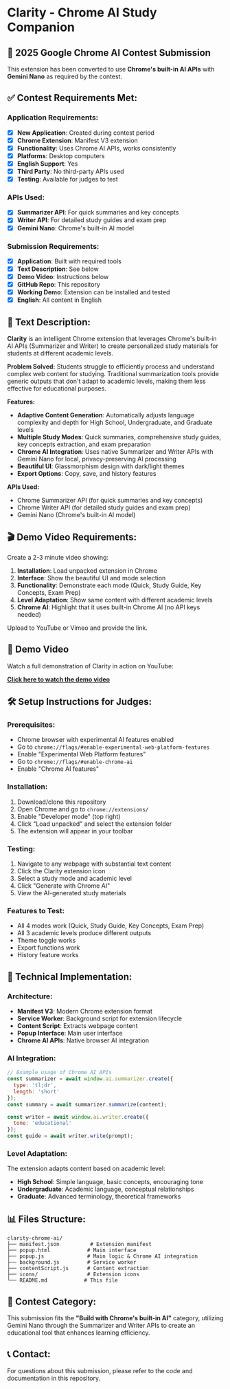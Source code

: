 # Clarity - Chrome AI Study Companion

## 🎯 **2025 Google Chrome AI Contest Submission**

This extension has been converted to use **Chrome's built-in AI APIs** with **Gemini Nano** as required by the contest.

## ✅ **Contest Requirements Met:**

### **Application Requirements:**
- [x] **New Application**: Created during contest period
- [x] **Chrome Extension**: Manifest V3 extension
- [x] **Functionality**: Uses Chrome AI APIs, works consistently
- [x] **Platforms**: Desktop computers
- [x] **English Support**: Yes
- [x] **Third Party**: No third-party APIs used
- [x] **Testing**: Available for judges to test

### **APIs Used:**
- [x] **Summarizer API**: For quick summaries and key concepts
- [x] **Writer API**: For detailed study guides and exam prep
- [x] **Gemini Nano**: Chrome's built-in AI model

### **Submission Requirements:**
- [x] **Application**: Built with required tools
- [x] **Text Description**: See below
- [x] **Demo Video**: Instructions below
- [x] **GitHub Repo**: This repository
- [x] **Working Demo**: Extension can be installed and tested
- [x] **English**: All content in English

## 📝 **Text Description:**

**Clarity** is an intelligent Chrome extension that leverages Chrome's built-in AI APIs (Summarizer and Writer) to create personalized study materials for students at different academic levels.

**Problem Solved:**
Students struggle to efficiently process and understand complex web content for studying. Traditional summarization tools provide generic outputs that don't adapt to academic levels, making them less effective for educational purposes.

**Features:**
- **Adaptive Content Generation**: Automatically adjusts language complexity and depth for High School, Undergraduate, and Graduate levels
- **Multiple Study Modes**: Quick summaries, comprehensive study guides, key concepts extraction, and exam preparation
- **Chrome AI Integration**: Uses native Summarizer and Writer APIs with Gemini Nano for local, privacy-preserving AI processing
- **Beautiful UI**: Glassmorphism design with dark/light themes
- **Export Options**: Copy, save, and history features

**APIs Used:**
- Chrome Summarizer API (for quick summaries and key concepts)
- Chrome Writer API (for detailed study guides and exam prep)
- Gemini Nano (Chrome's built-in AI model)

## 🎬 **Demo Video Requirements:**

Create a 2-3 minute video showing:
1. **Installation**: Load unpacked extension in Chrome
2. **Interface**: Show the beautiful UI and mode selection
3. **Functionality**: Demonstrate each mode (Quick, Study Guide, Key Concepts, Exam Prep)
4. **Level Adaptation**: Show same content with different academic levels
5. **Chrome AI**: Highlight that it uses built-in Chrome AI (no API keys needed)

Upload to YouTube or Vimeo and provide the link.

## 🎥 Demo Video

Watch a full demonstration of Clarity in action on YouTube:

**[Click here to watch the demo video](https://youtu.be/6yTwDkzixpA?si=8cr2eSI5tzNPmaN2)**

## 🛠️ **Setup Instructions for Judges:**

### **Prerequisites:**
- Chrome browser with experimental AI features enabled
- Go to `chrome://flags/#enable-experimental-web-platform-features`
- Enable "Experimental Web Platform features"
- Go to `chrome://flags/#enable-chrome-ai`
- Enable "Chrome AI features"

### **Installation:**
1. Download/clone this repository
2. Open Chrome and go to `chrome://extensions/`
3. Enable "Developer mode" (top right)
4. Click "Load unpacked" and select the extension folder
5. The extension will appear in your toolbar

### **Testing:**
1. Navigate to any webpage with substantial text content
2. Click the Clarity extension icon
3. Select a study mode and academic level
4. Click "Generate with Chrome AI"
5. View the AI-generated study materials

### **Features to Test:**
- All 4 modes work (Quick, Study Guide, Key Concepts, Exam Prep)
- All 3 academic levels produce different outputs
- Theme toggle works
- Export functions work
- History feature works

## 🔧 **Technical Implementation:**

### **Architecture:**
- **Manifest V3**: Modern Chrome extension format
- **Service Worker**: Background script for extension lifecycle
- **Content Script**: Extracts webpage content
- **Popup Interface**: Main user interface
- **Chrome AI APIs**: Native browser AI integration

### **AI Integration:**
```javascript
// Example usage of Chrome AI APIs
const summarizer = await window.ai.summarizer.create({
  type: 'tl;dr',
  length: 'short'
});
const summary = await summarizer.summarize(content);

const writer = await window.ai.writer.create({
  tone: 'educational'
});
const guide = await writer.write(prompt);
```

### **Level Adaptation:**
The extension adapts content based on academic level:
- **High School**: Simple language, basic concepts, encouraging tone
- **Undergraduate**: Academic language, conceptual relationships
- **Graduate**: Advanced terminology, theoretical frameworks

## 📊 **Files Structure:**
```
clarity-chrome-ai/
├── manifest.json          # Extension manifest
├── popup.html            # Main interface
├── popup.js              # Main logic & Chrome AI integration
├── background.js         # Service worker
├── contentScript.js      # Content extraction
├── icons/                # Extension icons
└── README.md            # This file
```

## 🎯 **Contest Category:**
This submission fits the **"Build with Chrome's built-in AI"** category, utilizing Gemini Nano through the Summarizer and Writer APIs to create an educational tool that enhances learning efficiency.

## 📞 **Contact:**
For questions about this submission, please refer to the code and documentation in this repository.
